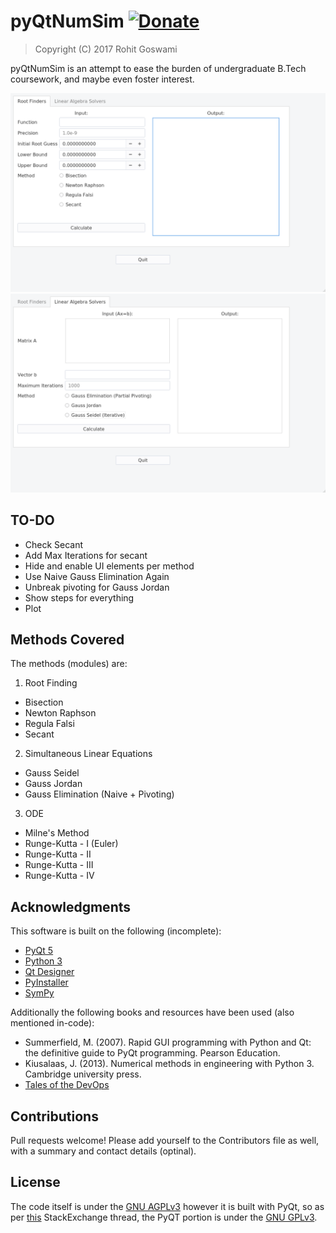 # pyQtNumSim  [![Donate](https://img.shields.io/badge/Donate-PayPal-blue.svg)](https://www.paypal.me/HaoZeke/5)

> Copyright (C) 2017  Rohit Goswami

pyQtNumSim is an attempt to ease the burden of undergraduate B.Tech coursework, and maybe even foster interest.

![Root Finders Tab](img/blankRF.png "Root Finders")
![Linear Algebra Solvers Tab](img/blankLAS.png "Linear Algebra Solvers")

## TO-DO

- Check Secant
- Add Max Iterations for secant
- Hide and enable UI elements per method
- Use Naive Gauss Elimination Again
- Unbreak pivoting for Gauss Jordan
- Show steps for everything
- Plot 

## Methods Covered
The methods (modules) are:
1. Root Finding

* Bisection
* Newton Raphson
* Regula Falsi
* Secant

2. Simultaneous Linear Equations

* Gauss Seidel
* Gauss Jordan
* Gauss Elimination (Naive + Pivoting)
    
3. ODE

* Milne's Method
* Runge-Kutta - I (Euler)
* Runge-Kutta - II
* Runge-Kutta - III
* Runge-Kutta - IV

## Acknowledgments
This software is built on the following (incomplete):

- [PyQt 5](https://www.riverbankcomputing.com/software/pyqt/download5)
- [Python 3](https://www.python.org)
- [Qt Designer](doc.qt.io/qt-5/qtdesigner-manual.html)
- [PyInstaller](www.pyinstaller.org/)
- [SymPy](http://www.sympy.org/)

Additionally the following books and resources have been used (also mentioned in-code):

- Summerfield, M. (2007). Rapid GUI programming with Python and Qt: the definitive guide to PyQt programming. Pearson Education.
- Kiusalaas, J. (2013). Numerical methods in engineering with Python 3. Cambridge university press.
- [Tales of the DevOps](https://devopslog.wordpress.com/2012/12/23/newton-raphson-method-using-python-sympy/) 

## Contributions
Pull requests welcome!
Please add yourself to the Contributors file as well, with a summary and contact details (optinal).

## License
The code itself is under the [GNU AGPLv3](https://choosealicense.com/licenses/agpl-3.0/) however it is built with PyQt, so as per [this](https://opensource.stackexchange.com/questions/5383/under-what-licenses-can-i-release-open-source-software-that-uses-pyqt) StackExchange thread, the PyQT portion is under the [GNU GPLv3](https://choosealicense.com/licenses/gpl-3.0/).
